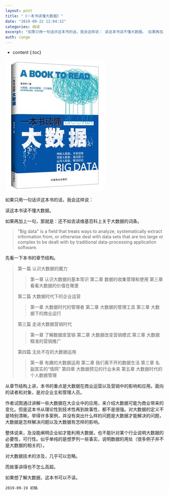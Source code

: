```yaml
---
layout: post
title: "《一本书读懂大数据》"
date: "2019-09-22 12:04:32"
categories: 阅读
excerpt: "如果只用一句话评这本书的话，我会这样说： 读这本书读不懂大数据。 如果再加上一句，那就是：还不如去读维基百科上关于大数据的词条..."
auth: conge
---
```

* content
{:toc}

![](/assets/images/阅读/118382-596b0bb4f0c43552.png)

如果只用一句话评这本书的话，我会这样说：

读这本书读不懂大数据。

如果再加上一句，那就是：还不如去读维基百科上关于大数据的词条。

> "Big data" is a field that treats ways to analyze, systematically extract information from, or otherwise deal with data sets that are too large or complex to be dealt with by traditional data-processing application software.

先看一下本书的章节结构。
> 第一篇 认识大数据的魔力
>  >  第一章 认识大数据的基本常识
>  第二章 数据的收集管理和使用
>  第三章 看看大数据的价值在哪里
> 
> 第二篇 大数据时代下的企业运营
> > 第一章 大数据时代的管理者
> 第二章 大数据的管理工具
> 第三章 大数据下的商业运行
> 
> 第三篇 走进大数据营销时代
> > 第一章 了解数据库营销
> 第二章 大数据改变营销模式
> 第三章 大数据精准的营销推广
> 
> 第四篇 无处不在的大数据运用
> > 第一章 有趣的大数据运用
> 第二章 我们离不开的数据生活
> 第三章 名副其实的“情网”
> 第四章 大数据预见的行业未来
> 第五章 大数据时代的个人数据管理

从章节结构上讲，本书的重点是大数据在商业运营以及营销中的影响和应用。面向的读者和对象，是对企业主和管理人员。

作者试图通过讲解一些大数据在大企业中的应用，来介绍大数据可能为商业带来的变化。但是这本书从理论性到技术性再到故事性，都不是很强。对大数据的定义不是特别清晰。举得许多案例，并没有突出什么样的问题是大数据才能解决的问题，大数据是怎样解决问题以及大数据有怎样的影响。

整体说来，及没能阐明企业如才能利用大数据，也不能针对某个行业说明大数据的必要性，可行性。似乎单纯的是想罗列一些事实，说明数据的用处（很多例子并不是大数据的相关的）。

对大数据技术的涉及，几乎可以忽略。

而故事讲得也不怎么高超。

如果想了解大数据，这本书可以不读。

```
2019-09-19 初稿
```
